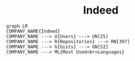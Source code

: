 <h1 align="center">Indeed</h1>

```mermaid
graph LR
COMPANY_NAME{Indeed}
COMPANY_NAME ---> U{Users} ---> UN[25]
COMPANY_NAME ---> R{Repositories} ---> RN[397]
COMPANY_NAME ---> G{Gists} ---> GN[52]
COMPANY_NAME ---> ML{Most Used<br>Languages}
```
